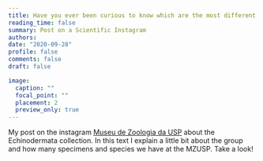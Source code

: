 ```yaml
---
title: Have you ever been curious to know which are the most different collections at Museum of Zoology of the University of São Paulo?
reading_time: false
summary: Post on a Scientific Instagram
authors: 
date: "2020-09-28"
profile: false
comments: false
draft: false

image:
  caption: ""
  focal_point: ""
  placement: 2
  preview_only: true
---
```

My post on the instagram [Museu de Zoologia da USP](https://www.instagram.com/p/CFs8LOyH6Ml/) about the Echinodermata collection. 
In this text I explain a little bit about the group and how many specimens and species we have at the MZUSP. Take a look!
